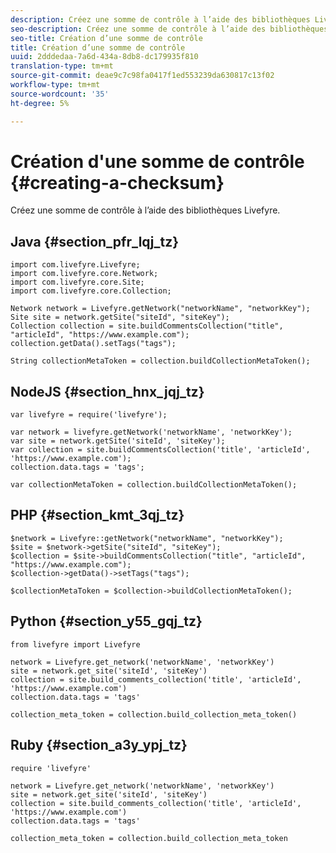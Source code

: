 ```yaml
---
description: Créez une somme de contrôle à l’aide des bibliothèques Livefyre.
seo-description: Créez une somme de contrôle à l’aide des bibliothèques Livefyre.
seo-title: Création d’une somme de contrôle
title: Création d’une somme de contrôle
uuid: 2dddedaa-7a6d-434a-8db8-dc179935f810
translation-type: tm+mt
source-git-commit: deae9c7c98fa0417f1ed553239da630817c13f02
workflow-type: tm+mt
source-wordcount: '35'
ht-degree: 5%

---
```



# Création d&#39;une somme de contrôle {#creating-a-checksum}

Créez une somme de contrôle à l’aide des bibliothèques Livefyre.

## Java {#section_pfr_lqj_tz}

```
import com.livefyre.Livefyre; 
import com.livefyre.core.Network; 
import com.livefyre.core.Site; 
import com.livefyre.core.Collection; 
  
Network network = Livefyre.getNetwork("networkName", "networkKey"); 
Site site = network.getSite("siteId", "siteKey"); 
Collection collection = site.buildCommentsCollection("title", "articleId", "https://www.example.com"); 
collection.getData().setTags("tags"); 
  
String collectionMetaToken = collection.buildCollectionMetaToken();
```

## NodeJS {#section_hnx_jqj_tz}

```
var livefyre = require('livefyre'); 
  
var network = livefyre.getNetwork('networkName', 'networkKey'); 
var site = network.getSite('siteId', 'siteKey'); 
var collection = site.buildCommentsCollection('title', 'articleId', 'https://www.example.com'); 
collection.data.tags = 'tags'; 
  
var collectionMetaToken = collection.buildCollectionMetaToken();
```

## PHP {#section_kmt_3qj_tz}

```
$network = Livefyre::getNetwork("networkName", "networkKey"); 
$site = $network->getSite("siteId", "siteKey"); 
$collection = $site->buildCommentsCollection("title", "articleId", "https://www.example.com"); 
$collection->getData()->setTags("tags"); 
  
$collectionMetaToken = $collection->buildCollectionMetaToken(); 
```

## Python {#section_y55_gqj_tz}

```
from livefyre import Livefyre 
  
network = Livefyre.get_network('networkName', 'networkKey') 
site = network.get_site('siteId', 'siteKey') 
collection = site.build_comments_collection('title', 'articleId', 'https://www.example.com') 
collection.data.tags = 'tags' 
  
collection_meta_token = collection.build_collection_meta_token()
```

## Ruby {#section_a3y_ypj_tz}

```
require 'livefyre' 
  
network = Livefyre.get_network('networkName', 'networkKey') 
site = network.get_site('siteId', 'siteKey') 
collection = site.build_comments_collection('title', 'articleId', 'https://www.example.com') 
collection.data.tags = 'tags' 
  
collection_meta_token = collection.build_collection_meta_token 
```

